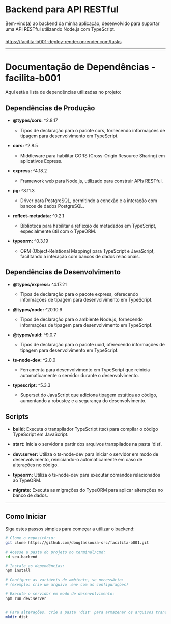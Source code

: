 # Backend para API RESTful

Bem-vind(a) ao backend da minha aplicação, desenvolvido para suportar uma API RESTful utilizando Node.js com TypeScript. 

###
https://facilita-b001-deploy-render.onrender.com/tasks

---------------------------

# Documentação de Dependências - facilita-b001

Aqui está a lista de dependências utilizadas no projeto:

## Dependências de Produção

- **@types/cors:** ^2.8.17
  - Tipos de declaração para o pacote cors, fornecendo informações de tipagem para desenvolvimento em TypeScript.

- **cors:** ^2.8.5
  - Middleware para habilitar CORS (Cross-Origin Resource Sharing) em aplicativos Express.

- **express:** ^4.18.2
  - Framework web para Node.js, utilizado para construir APIs RESTful.

- **pg:** ^8.11.3
  - Driver para PostgreSQL, permitindo a conexão e a interação com bancos de dados PostgreSQL.

- **reflect-metadata:** ^0.2.1
  - Biblioteca para habilitar a reflexão de metadados em TypeScript, especialmente útil com o TypeORM.

- **typeorm:** ^0.3.19
  - ORM (Object-Relational Mapping) para TypeScript e JavaScript, facilitando a interação com bancos de dados relacionais.

## Dependências de Desenvolvimento

- **@types/express:** ^4.17.21
  - Tipos de declaração para o pacote express, oferecendo informações de tipagem para desenvolvimento em TypeScript.

- **@types/node:** ^20.10.6
  - Tipos de declaração para o ambiente Node.js, fornecendo informações de tipagem para desenvolvimento em TypeScript.

- **@types/uuid:** ^9.0.7
  - Tipos de declaração para o pacote uuid, oferecendo informações de tipagem para desenvolvimento em TypeScript.

- **ts-node-dev:** ^2.0.0
  - Ferramenta para desenvolvimento em TypeScript que reinicia automaticamente o servidor durante o desenvolvimento.

- **typescript:** ^5.3.3
  - Superset do JavaScript que adiciona tipagem estática ao código, aumentando a robustez e a segurança do desenvolvimento.

## Scripts

- **build:** Executa o transpilador TypeScript (tsc) para compilar o código TypeScript em JavaScript.

- **start:** Inicia o servidor a partir dos arquivos transpilados na pasta 'dist'.

- **dev:server:** Utiliza o ts-node-dev para iniciar o servidor em modo de desenvolvimento, reiniciando-o automaticamente em caso de alterações no código.

- **typeorm:** Utiliza o ts-node-dev para executar comandos relacionados ao TypeORM.

- **migrate:** Executa as migrações do TypeORM para aplicar alterações no banco de dados.

---------------------------

## Como Iniciar

Siga estes passos simples para começar a utilizar o backend:

```bash
# Clone o repositório:
git clone https://github.com/douglassouza-src/facilita-b001.git

# Acesse a pasta do projeto no terminal/cmd:
cd seu-backend

# Instale as dependências:
npm install

# Configure as variáveis de ambiente, se necessário:
# (exemplo: crie um arquivo .env com as configurações)

# Execute o servidor em modo de desenvolvimento:
npm run dev:server


# Para alterações, crie a pasta 'dist' para armazenar os arquivos transpilados:
mkdir dist
